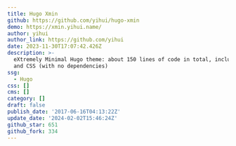 ```yaml
---
title: Hugo Xmin
github: https://github.com/yihui/hugo-xmin
demo: https://xmin.yihui.name/
author: yihui
author_link: https://github.com/yihui
date: 2023-11-30T17:07:42.426Z
description: >-
  eXtremely Minimal Hugo theme: about 150 lines of code in total, including HTML
  and CSS (with no dependencies)
ssg:
  - Hugo
css: []
cms: []
category: []
draft: false
publish_date: '2017-06-16T04:13:22Z'
update_date: '2024-02-02T15:46:24Z'
github_star: 651
github_fork: 334
---
```

